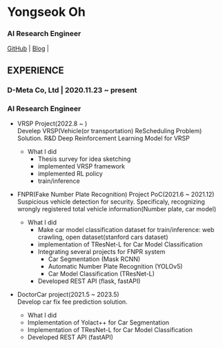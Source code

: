 # Yongseok Oh


### AI Research Engineer
[GitHub](https://github.com/Yongseok1113) | [Blog](https://yongseok1113.github.io/) |

## EXPERIENCE
### D-Meta Co, Ltd | 2020.11.23 ~ present 
### AI Research Engineer
 - VRSP Project(2022.8 ~ )<br>
 Develep VRSP(Vehicle(or transportation) ReScheduling Problem) Solution. R&D Deep Reinforcement Learning Model for VRSP
   - What I did<br>
     - Thesis survey for idea sketching
     - implemented VRSP framework
     - implemented RL policy
     - train/inference
 
 - FNPR(Fake Number Plate Recognition) Project PoC(2021.6 ~ 2021.12)<br>
 Suspicious vehicle detection for security. Specificaly, recognizing wrongly registered total vehicle information(Number plate, car model)<br>  
   - What I did<br>
     - Make car model classification dataset for train/inference: web crawling, open dataset(stanford cars dataset)<br>
     - implementation of TResNet-L for Car Model Classification<br>
     - Integrating several projects for FNPR system<br>
       - Car Segmentation (Mask RCNN)<br>
       - Automatic Number Plate Recognition (YOLOv5)<br>
       - Car Model Classification (TResNet-L)<br>
     - Developed REST API (flask, fastAPI)
 
 - DoctorCar project(2021.5 ~ 2023.5)<br>
  Develop car fix fee prediction solution. 
   - What I did<br>
   - Implementation of Yolact++ for Car Segmentation
   - Implementation of TResNet-L for Car Model Classification
   - Developed REST API (fastAPI)
   
